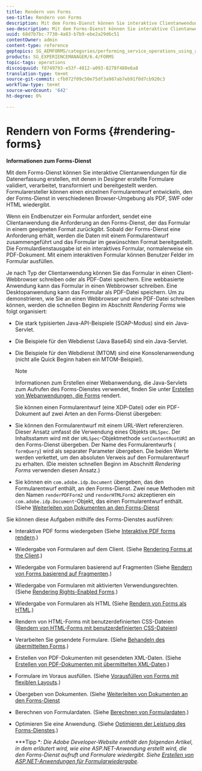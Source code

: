```yaml
---
title: Rendern von Forms
seo-title: Rendern von Forms
description: Mit dem Forms-Dienst können Sie interaktive Clientanwendungen zur Datenerfassung erstellen, die typischerweise in Designer erstellte Formulare überprüfen, verarbeiten, transformieren und bereitstellen. Formularersteller können einen einzelnen Formularentwurf entwickeln, den der Forms-Dienst in verschiedenen Browser-Umgebung als PDF, SWF oder HTML wiedergibt.
seo-description: Mit dem Forms-Dienst können Sie interaktive Clientanwendungen zur Datenerfassung erstellen, die typischerweise in Designer erstellte Formulare überprüfen, verarbeiten, transformieren und bereitstellen. Formularersteller können einen einzelnen Formularentwurf entwickeln, den der Forms-Dienst in verschiedenen Browser-Umgebung als PDF, SWF oder HTML wiedergibt.
uuid: 68d7b7bc-7730-4a83-b7b9-ebe2a29d6c51
contentOwner: admin
content-type: reference
geptopics: SG_AEMFORMS/categories/performing_service_operations_using_apis
products: SG_EXPERIENCEMANAGER/6.4/FORMS
topic-tags: operations
discoiquuid: f8749793-e53f-4812-a093-8278f480e6a8
translation-type: tm+mt
source-git-commit: cfb072f09c50e75df3a987ab7eb91f0d7cb920c3
workflow-type: tm+mt
source-wordcount: '642'
ht-degree: 0%

---
```



# Rendern von Forms {#rendering-forms}

**Informationen zum Forms-Dienst**

Mit dem Forms-Dienst können Sie interaktive Clientanwendungen für die Datenerfassung erstellen, mit denen in Designer erstellte Formulare validiert, verarbeitet, transformiert und bereitgestellt werden. Formularersteller können einen einzelnen Formularentwurf entwickeln, den der Forms-Dienst in verschiedenen Browser-Umgebung als PDF, SWF oder HTML wiedergibt.

Wenn ein Endbenutzer ein Formular anfordert, sendet eine Clientanwendung die Anforderung an den Forms-Dienst, der das Formular in einem geeigneten Format zurückgibt. Sobald der Forms-Dienst eine Anforderung erhält, werden die Daten mit einem Formularentwurf zusammengeführt und das Formular im gewünschten Format bereitgestellt. Die Formulardienstausgabe ist ein interaktives Formular, normalerweise ein PDF-Dokument. Mit einem interaktiven Formular können Benutzer Felder im Formular ausfüllen.

Je nach Typ der Clientanwendung können Sie das Formular in einen Client-Webbrowser schreiben oder als PDF-Datei speichern. Eine webbasierte Anwendung kann das Formular in einen Webbrowser schreiben. Eine Desktopanwendung kann das Formular als PDF-Datei speichern. Um zu demonstrieren, wie Sie an einen Webbrowser und eine PDF-Datei schreiben können, werden die schnellen Beginn im Abschnitt *Rendering Forms* wie folgt organisiert:

* Die stark typisierten Java-API-Beispiele (SOAP-Modus) sind ein Java-Servlet.
* Die Beispiele für den Webdienst (Java Base64) sind ein Java-Servlet.
* Die Beispiele für den Webdienst (MTOM) sind eine Konsolenanwendung (nicht alle Quick Beginn haben ein MTOM-Beispiel).

   >[!NOTE]
   >
   >Informationen zum Erstellen einer Webanwendung, die Java-Servlets zum Aufrufen des Forms-Dienstes verwendet, finden Sie unter [Erstellen von Webanwendungen, die Forms](/help/forms/developing/creating-web-applications-renders-forms.md) rendert.

   Sie können einen Formularentwurf (eine XDP-Datei) oder ein PDF-Dokument auf zwei Arten an den Forms-Dienst übergeben:

* Sie können den Formularentwurf mit einem URL-Wert referenzieren. Dieser Ansatz umfasst die Verwendung eines Objekts `URLSpec`. Der Inhaltsstamm wird mit der `URLSpec`-Objektmethode `setContentRootURI` an den Forms-Dienst übergeben. Der Name des Formularentwurfs ( `formQuery`) wird als separater Parameter übergeben. Die beiden Werte werden verkettet, um den absoluten Verweis auf den Formularentwurf zu erhalten. (Die meisten schnellen Beginn im Abschnitt *Rendering Forms* verwenden diesen Ansatz.)
* Sie können ein `com.adobe.idp.Document` übergeben, das den Formularentwurf enthält, an den Forms-Dienst. Zwei neue Methoden mit den Namen `renderPDFForm2` und `renderHTMLForm2` akzeptieren ein `com.adobe.idp.Document`-Objekt, das einen Formularentwurf enthält. (Siehe [Weiterleiten von Dokumenten an den Forms-Dienst](/help/forms/developing/passing-documents-forms-service.md)

Sie können diese Aufgaben mithilfe des Forms-Dienstes ausführen:

* Interaktive PDF forms wiedergeben (Siehe [Interaktive PDF forms rendern](/help/forms/developing/rendering-interactive-pdf-forms.md).)
* Wiedergabe von Formularen auf dem Client. (Siehe [Rendering Forms at the Client](/help/forms/developing/rendering-forms-client.md).)
* Wiedergabe von Formularen basierend auf Fragmenten (Siehe [Rendern von Forms basierend auf Fragmenten](/help/forms/developing/rendering-forms-based-fragments.md).)
* Wiedergabe von Formularen mit aktivierten Verwendungsrechten. (Siehe [Rendering Rights-Enabled Forms](/help/forms/developing/rendering-rights-enabled-forms.md).)
* Wiedergabe von Formularen als HTML (Siehe [Rendern von Forms als HTML](/help/forms/developing/rendering-forms-html.md).)
* Rendern von HTML-Forms mit benutzerdefinierten CSS-Dateien ([Rendern von HTML-Forms mit benutzerdefinierten CSS-Dateien](/help/forms/developing/rendering-html-forms-using-custom.md))
* Verarbeiten Sie gesendete Formulare. (Siehe [Behandeln des übermittelten Forms](/help/forms/developing/handling-submitted-forms.md).)
* Erstellen von PDF-Dokumenten mit gesendeten XML-Daten. (Siehe [Erstellen von PDF-Dokumenten mit übermittelten XML-Daten](/help/forms/developing/creating-pdf-documents-submitted-xml.md).)
* Formulare im Voraus ausfüllen. (Siehe [Vorausfüllen von Forms mit flexiblen Layouts](/help/forms/developing/prepopulating-forms-flowable-layouts.md).)
* Übergeben von Dokumenten. (Siehe [Weiterleiten von Dokumenten an den Forms-Dienst](/help/forms/developing/passing-documents-forms-service.md)
* Berechnen von Formulardaten. (Siehe [Berechnen von Formulardaten](/help/forms/developing/calculating-form-data.md).)
* Optimieren Sie eine Anwendung. (Siehe [Optimieren der Leistung des Forms-Dienstes](/help/forms/developing/optimizing-performance-forms-service.md).)

   ***Tipp **: Die Adobe Developer-Website enthält den folgenden Artikel, in dem erläutert wird, wie eine ASP.NET-Anwendung erstellt wird, die den Forms-Dienst aufruft und Formulare wiedergibt. Siehe [Erstellen von ASP.NET-Anwendungen für Formularwiedergabe](https://www.adobe.com/devnet/livecycle/articles/asp_net.html).*

